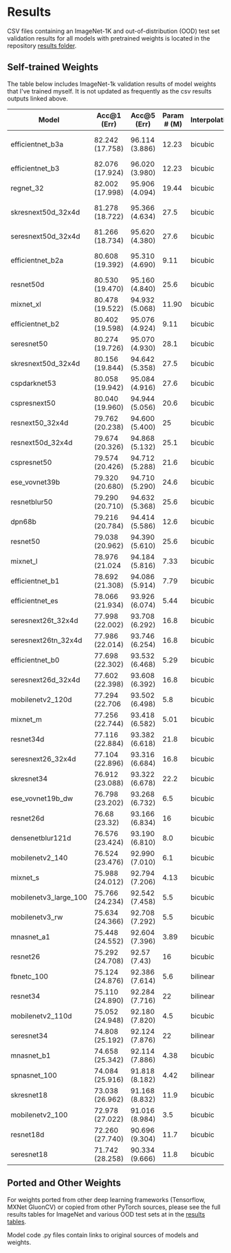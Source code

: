 # Results

CSV files containing an ImageNet-1K and out-of-distribution (OOD) test set validation results for all models with pretrained weights is located in the repository [results folder](https://github.com/rwightman/pytorch-image-models/tree/master/results).

## Self-trained Weights

The table below includes ImageNet-1k validation results of model weights that I've trained myself. It is not updated as frequently as the csv results outputs linked above.

|Model | Acc@1 (Err) | Acc@5 (Err) | Param # (M) | Interpolation | Image Size |
|---|---|---|---|---|---|
| efficientnet_b3a | 82.242 (17.758) | 96.114 (3.886) | 12.23 | bicubic | 320 (1.0 crop) |
| efficientnet_b3 | 82.076 (17.924) | 96.020 (3.980) | 12.23 | bicubic | 300 |
| regnet_32 | 82.002 (17.998) | 95.906 (4.094) | 19.44 | bicubic | 224 |
| skresnext50d_32x4d | 81.278 (18.722) | 95.366 (4.634) | 27.5 | bicubic | 288 (1.0 crop) |
| seresnext50d_32x4d | 81.266 (18.734) | 95.620 (4.380) | 27.6 | bicubic | 224 |
| efficientnet_b2a | 80.608 (19.392) | 95.310 (4.690) | 9.11 | bicubic | 288 (1.0 crop) |
| resnet50d | 80.530 (19.470) | 95.160 (4.840) | 25.6 | bicubic | 224 |
| mixnet_xl | 80.478 (19.522) | 94.932 (5.068) | 11.90 | bicubic | 224 |
| efficientnet_b2 | 80.402 (19.598) | 95.076 (4.924) | 9.11 | bicubic | 260 |
| seresnet50 | 80.274 (19.726) | 95.070 (4.930) | 28.1 | bicubic | 224 |
| skresnext50d_32x4d | 80.156 (19.844) | 94.642 (5.358) | 27.5 | bicubic | 224 |
| cspdarknet53 | 80.058 (19.942) | 95.084 (4.916) | 27.6 | bicubic | 256 |
| cspresnext50 | 80.040 (19.960) | 94.944 (5.056) | 20.6 | bicubic | 224 |
| resnext50_32x4d | 79.762 (20.238) | 94.600 (5.400) | 25 | bicubic | 224 |
| resnext50d_32x4d | 79.674 (20.326) | 94.868 (5.132) | 25.1 | bicubic | 224 |
| cspresnet50 | 79.574 (20.426) | 94.712 (5.288) | 21.6 | bicubic | 256 |
| ese_vovnet39b | 79.320 (20.680) | 94.710 (5.290) | 24.6 | bicubic | 224 |
| resnetblur50 | 79.290 (20.710) | 94.632 (5.368) | 25.6 | bicubic | 224 |
| dpn68b | 79.216 (20.784) | 94.414 (5.586) | 12.6 | bicubic | 224 |
| resnet50 | 79.038 (20.962) | 94.390 (5.610) | 25.6 | bicubic | 224 |
| mixnet_l | 78.976 (21.024 | 94.184 (5.816) | 7.33 | bicubic | 224 |
| efficientnet_b1 | 78.692 (21.308) | 94.086 (5.914) | 7.79 | bicubic | 240 |
| efficientnet_es | 78.066 (21.934) | 93.926 (6.074) | 5.44 | bicubic | 224 |
| seresnext26t_32x4d | 77.998 (22.002) | 93.708 (6.292) | 16.8 | bicubic | 224 |
| seresnext26tn_32x4d | 77.986 (22.014) | 93.746 (6.254) | 16.8 | bicubic | 224 |
| efficientnet_b0 | 77.698 (22.302) | 93.532 (6.468) | 5.29 | bicubic | 224 |
| seresnext26d_32x4d | 77.602 (22.398) | 93.608 (6.392) | 16.8 | bicubic | 224 |
| mobilenetv2_120d | 77.294 (22.706 | 93.502 (6.498) | 5.8 | bicubic | 224 |
| mixnet_m | 77.256 (22.744) | 93.418 (6.582) | 5.01 | bicubic | 224 |
| resnet34d | 77.116 (22.884) | 93.382 (6.618) | 21.8 | bicubic | 224 |
| seresnext26_32x4d | 77.104 (22.896) | 93.316 (6.684) | 16.8 | bicubic | 224 |
| skresnet34 | 76.912 (23.088) | 93.322 (6.678) | 22.2 | bicubic | 224 |
| ese_vovnet19b_dw | 76.798 (23.202) | 93.268 (6.732) | 6.5 | bicubic | 224 |
| resnet26d | 76.68 (23.32) | 93.166 (6.834) | 16 | bicubic | 224 |
| densenetblur121d | 76.576 (23.424) | 93.190 (6.810) | 8.0 | bicubic | 224 |
| mobilenetv2_140 | 76.524 (23.476) | 92.990 (7.010) | 6.1 | bicubic | 224 |
| mixnet_s | 75.988 (24.012) | 92.794 (7.206) | 4.13 | bicubic | 224 |
| mobilenetv3_large_100 | 75.766 (24.234) | 92.542 (7.458) | 5.5 | bicubic | 224 |
| mobilenetv3_rw | 75.634 (24.366) | 92.708 (7.292) | 5.5 | bicubic | 224 |
| mnasnet_a1 | 75.448 (24.552) | 92.604 (7.396) | 3.89 | bicubic | 224 |
| resnet26 | 75.292 (24.708) | 92.57 (7.43) | 16 | bicubic | 224 |
| fbnetc_100 | 75.124 (24.876) | 92.386 (7.614) | 5.6 | bilinear | 224 |
| resnet34 | 75.110 (24.890) | 92.284 (7.716) | 22 | bilinear | 224 |
| mobilenetv2_110d | 75.052 (24.948) | 92.180 (7.820) | 4.5 | bicubic | 224 |
| seresnet34 | 74.808 (25.192) | 92.124 (7.876) | 22 | bilinear | 224 |
| mnasnet_b1 | 74.658 (25.342) | 92.114 (7.886) | 4.38 | bicubic | 224 |
| spnasnet_100 | 74.084 (25.916)  | 91.818 (8.182) | 4.42 | bilinear | 224 |
| skresnet18 | 73.038 (26.962) | 91.168 (8.832) | 11.9 | bicubic | 224 |
| mobilenetv2_100 | 72.978 (27.022) | 91.016 (8.984) | 3.5 | bicubic | 224 |
| resnet18d | 72.260 (27.740) | 90.696 (9.304) | 11.7 | bicubic | 224 |
| seresnet18 | 71.742 (28.258) | 90.334 (9.666) | 11.8 | bicubic | 224 |

## Ported and Other Weights

For weights ported from other deep learning frameworks (Tensorflow, MXNet GluonCV) or copied from other PyTorch sources, please see the full results tables for ImageNet and various OOD test sets at in the [results tables](https://github.com/rwightman/pytorch-image-models/tree/master/results).

Model code .py files contain links to original sources of models and weights.
